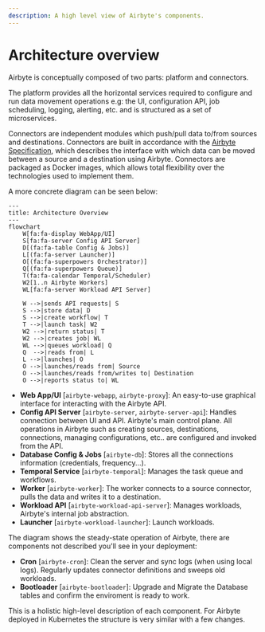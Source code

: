 ```yaml
---
description: A high level view of Airbyte's components.
---
```


# Architecture overview

Airbyte is conceptually composed of two parts: platform and connectors.

The platform provides all the horizontal services required to configure and run data movement operations e.g: the UI, configuration API, job scheduling, logging, alerting, etc. and is structured as a set of microservices.

Connectors are independent modules which push/pull data to/from sources and destinations. Connectors are built in accordance with the [Airbyte Specification](./airbyte-protocol.md), which describes the interface with which data can be moved between a source and a destination using Airbyte. Connectors are packaged as Docker images, which allows total flexibility over the technologies used to implement them.

A more concrete diagram can be seen below:

```mermaid
---
title: Architecture Overview
---
flowchart
    W[fa:fa-display WebApp/UI]
    S[fa:fa-server Config API Server]
    D[(fa:fa-table Config & Jobs)]
    L[(fa:fa-server Launcher)]
    O[(fa:fa-superpowers Orchestrator)]
    Q[(fa:fa-superpowers Queue)]
    T(fa:fa-calendar Temporal/Scheduler)
    W2[1..n Airbyte Workers]
    WL[fa:fa-server Workload API Server]
    
    W -->|sends API requests| S
    S -->|store data| D
    S -->|create workflow| T
    T -->|launch task| W2
    W2 -->|return status| T
    W2 -->|creates job| WL
    WL -->|queues workload| Q
    Q  -->|reads from| L
    L -->|launches| O
    O -->|launches/reads from| Source
    O -->|launches/reads from/writes to| Destination
    O -->|reports status to| WL
```

- **Web App/UI** [`airbyte-webapp`, `airbyte-proxy`]: An easy-to-use graphical interface for interacting with the Airbyte API.
- **Config API Server** [`airbyte-server`, `airbyte-server-api`]: Handles connection between UI and API. Airbyte's main control plane. All operations in Airbyte such as creating sources, destinations, connections, managing configurations, etc.. are configured and invoked from the API.
- **Database Config & Jobs** [`airbyte-db`]: Stores all the connections information \(credentials, frequency...\).
- **Temporal Service** [`airbyte-temporal`]: Manages the task queue and workflows.
- **Worker** [`airbyte-worker`]: The worker connects to a source connector, pulls the data and writes it to a destination.
- **Workload API** [`airbyte-workload-api-server`]: Manages workloads, Airbyte's internal job abstraction.
- **Launcher** [`airbyte-workload-launcher`]: Launch workloads.

The diagram shows the steady-state operation of Airbyte, there are components not described you'll see in your deployment:

- **Cron** [`airbyte-cron`]: Clean the server and sync logs (when using local logs). Regularly updates connector definitions and sweeps old workloads.
- **Bootloader** [`airbyte-bootloader`]: Upgrade and Migrate the Database tables and confirm the enviroment is ready to work.

This is a holistic high-level description of each component. For Airbyte deployed in Kubernetes the structure is very similar with a few changes.
